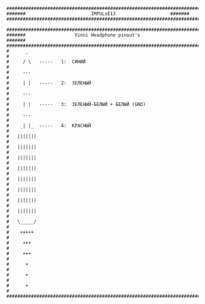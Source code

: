 <pre><code>

###################################################################################
#######	   	    	       	   IMPULsE13	   	   	   	    #######
###################################################################################

###################################################################################
#######	   	    	     Vinni Headphone pinout's	   	   	    #######
###################################################################################
#	   _                                                                      #
#	  / \	-----	1:	СИНИЙ                                             #
#	  ---                                                                     #
#	  | |	-----	2:	ЗЕЛЕНЫЙ                                           #
#	  ---                                                                     #
#	  | |	-----	3:	ЗЕЛЕНЫЙ-БЕЛЫЙ + БЕЛЫЙ (GND)                       #
#	  ---                                                                     #
#	 _| |_	-----	4:	КРАСНЫЙ                                           #
#	|||||||                                                                   #
#	|||||||                                                                   #
#	|||||||                                                                   #
#	|||||||                                                                   #
#	|||||||                                                                   #
#	|||||||                                                                   #
#	|||||||                                                                   #
#	|||||||                                                                   #
#	\_____/                                                                   #
#	 +++++                                                                    #
#	  +++                                                                     #
#	  +++                                                                     #
#	   +                                                                      #
#	   +                                                                      #
#	   +                                                                      #
###################################################################################

</code></pre>
<?
echo 'guyhcfgjh'
>
